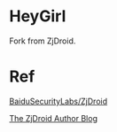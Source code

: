 # HeyGirl
Fork from ZjDroid.


# Ref
[BaiduSecurityLabs/ZjDroid](http://seclab.safe.baidu.com/opensec_detail_2.html)

[The ZjDroid Author Blog](http://blog.csdn.net/androidsecurity/article/details/38121585)

